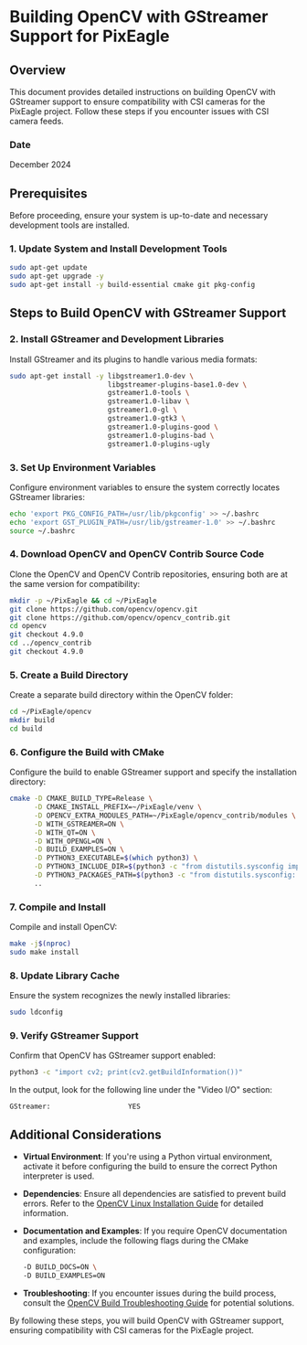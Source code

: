 # Building OpenCV with GStreamer Support for PixEagle

## Overview

This document provides detailed instructions on building OpenCV with GStreamer support to ensure compatibility with CSI cameras for the PixEagle project. Follow these steps if you encounter issues with CSI camera feeds.

### Date
December 2024

## Prerequisites

Before proceeding, ensure your system is up-to-date and necessary development tools are installed.

### 1. Update System and Install Development Tools

```bash
sudo apt-get update
sudo apt-get upgrade -y
sudo apt-get install -y build-essential cmake git pkg-config
```

## Steps to Build OpenCV with GStreamer Support

### 2. Install GStreamer and Development Libraries

Install GStreamer and its plugins to handle various media formats:

```bash
sudo apt-get install -y libgstreamer1.0-dev \
                        libgstreamer-plugins-base1.0-dev \
                        gstreamer1.0-tools \
                        gstreamer1.0-libav \
                        gstreamer1.0-gl \
                        gstreamer1.0-gtk3 \
                        gstreamer1.0-plugins-good \
                        gstreamer1.0-plugins-bad \
                        gstreamer1.0-plugins-ugly
```

### 3. Set Up Environment Variables

Configure environment variables to ensure the system correctly locates GStreamer libraries:

```bash
echo 'export PKG_CONFIG_PATH=/usr/lib/pkgconfig' >> ~/.bashrc
echo 'export GST_PLUGIN_PATH=/usr/lib/gstreamer-1.0' >> ~/.bashrc
source ~/.bashrc
```

### 4. Download OpenCV and OpenCV Contrib Source Code

Clone the OpenCV and OpenCV Contrib repositories, ensuring both are at the same version for compatibility:

```bash
mkdir -p ~/PixEagle && cd ~/PixEagle
git clone https://github.com/opencv/opencv.git
git clone https://github.com/opencv/opencv_contrib.git
cd opencv
git checkout 4.9.0
cd ../opencv_contrib
git checkout 4.9.0
```

### 5. Create a Build Directory

Create a separate build directory within the OpenCV folder:

```bash
cd ~/PixEagle/opencv
mkdir build
cd build
```

### 6. Configure the Build with CMake

Configure the build to enable GStreamer support and specify the installation directory:

```bash
cmake -D CMAKE_BUILD_TYPE=Release \
      -D CMAKE_INSTALL_PREFIX=~/PixEagle/venv \
      -D OPENCV_EXTRA_MODULES_PATH=~/PixEagle/opencv_contrib/modules \
      -D WITH_GSTREAMER=ON \
      -D WITH_QT=ON \
      -D WITH_OPENGL=ON \
      -D BUILD_EXAMPLES=ON \
      -D PYTHON3_EXECUTABLE=$(which python3) \
      -D PYTHON3_INCLUDE_DIR=$(python3 -c "from distutils.sysconfig import get_python_inc()") \
      -D PYTHON3_PACKAGES_PATH=$(python3 -c "from distutils.sysconfig: get_python_lib()") \
      ..
```

### 7. Compile and Install

Compile and install OpenCV:

```bash
make -j$(nproc)
sudo make install
```

### 8. Update Library Cache

Ensure the system recognizes the newly installed libraries:

```bash
sudo ldconfig
```

### 9. Verify GStreamer Support

Confirm that OpenCV has GStreamer support enabled:

```bash
python3 -c "import cv2; print(cv2.getBuildInformation())"
```

In the output, look for the following line under the "Video I/O" section:

```
GStreamer:                   YES
```

## Additional Considerations

- **Virtual Environment**: If you're using a Python virtual environment, activate it before configuring the build to ensure the correct Python interpreter is used.

- **Dependencies**: Ensure all dependencies are satisfied to prevent build errors. Refer to the [OpenCV Linux Installation Guide](https://docs.opencv.org/4.x/d7/d9f/tutorial_linux_install.html) for detailed information.

- **Documentation and Examples**: If you require OpenCV documentation and examples, include the following flags during the CMake configuration:

  ```bash
  -D BUILD_DOCS=ON \
  -D BUILD_EXAMPLES=ON
  ```

- **Troubleshooting**: If you encounter issues during the build process, consult the [OpenCV Build Troubleshooting Guide](https://docs.opencv.org/4.x/d0/d3d/tutorial_general_install.html) for potential solutions.

By following these steps, you will build OpenCV with GStreamer support, ensuring compatibility with CSI cameras for the PixEagle project.